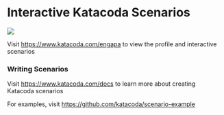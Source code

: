 # Interactive Katacoda Scenarios

[![](http://shields.katacoda.com/katacoda/engapa/count.svg)](https://www.katacoda.com/engapa "Get your profile on Katacoda.com")

Visit https://www.katacoda.com/engapa to view the profile and interactive scenarios

### Writing Scenarios
Visit https://www.katacoda.com/docs to learn more about creating Katacoda scenarios

For examples, visit https://github.com/katacoda/scenario-example
